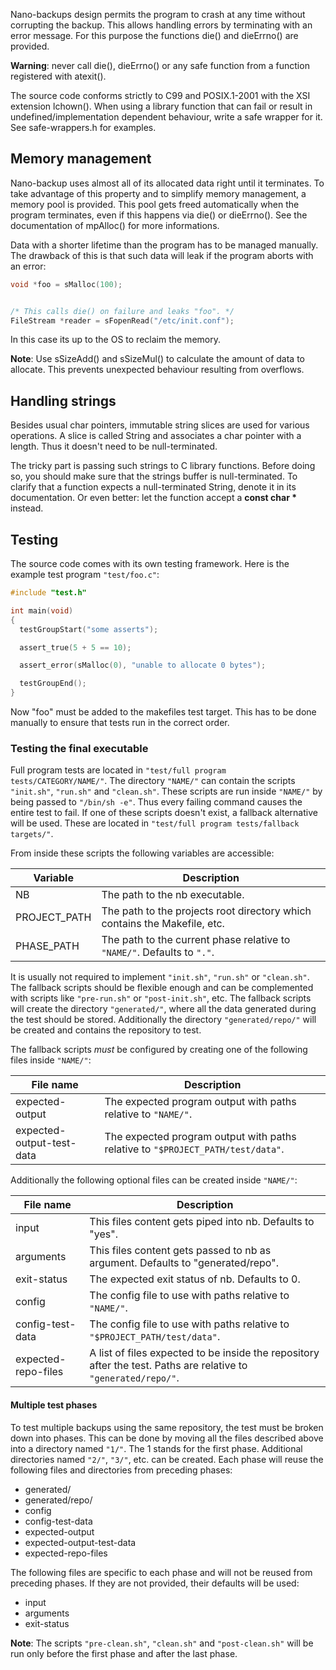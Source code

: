 Nano-backups design permits the program to crash at any time without
corrupting the backup. This allows handling errors by terminating with an
error message. For this purpose the functions die() and dieErrno() are
provided.

**Warning**: never call die(), dieErrno() or any safe function from a
function registered with atexit().

The source code conforms strictly to C99 and POSIX.1-2001 with the XSI
extension lchown(). When using a library function that can fail or result
in undefined/implementation dependent behaviour, write a safe wrapper for
it. See safe-wrappers.h for examples.

## Memory management

Nano-backup uses almost all of its allocated data right until it
terminates. To take advantage of this property and to simplify memory
management, a memory pool is provided. This pool gets freed automatically
when the program terminates, even if this happens via die() or dieErrno().
See the documentation of mpAlloc() for more informations.

Data with a shorter lifetime than the program has to be managed manually.
The drawback of this is that such data will leak if the program aborts with
an error:

```c
void *foo = sMalloc(100);


/* This calls die() on failure and leaks "foo". */
FileStream *reader = sFopenRead("/etc/init.conf");
```
In this case its up to the OS to reclaim the memory.

**Note**: Use sSizeAdd() and sSizeMul() to calculate the amount of data to
allocate. This prevents unexpected behaviour resulting from overflows.

## Handling strings

Besides usual char pointers, immutable string slices are used for various
operations. A slice is called String and associates a char pointer with a
length. Thus it doesn't need to be null-terminated.

The tricky part is passing such strings to C library functions. Before
doing so, you should make sure that the strings buffer is null-terminated.
To clarify that a function expects a null-terminated String, denote it in
its documentation. Or even better: let the function accept a __const char
*__ instead.

## Testing

The source code comes with its own testing framework. Here is the example
test program `"test/foo.c"`:

```c
#include "test.h"

int main(void)
{
  testGroupStart("some asserts");

  assert_true(5 + 5 == 10);

  assert_error(sMalloc(0), "unable to allocate 0 bytes");

  testGroupEnd();
}
```

Now "foo" must be added to the makefiles test target. This has to be done
manually to ensure that tests run in the correct order.

### Testing the final executable

Full program tests are located in `"test/full program
tests/CATEGORY/NAME/"`. The directory `"NAME/"` can contain the scripts
`"init.sh"`, `"run.sh"` and `"clean.sh"`. These scripts are run inside
`"NAME/"` by being passed to `"/bin/sh -e"`. Thus every failing command
causes the entire test to fail. If one of these scripts doesn't exist, a
fallback alternative will be used. These are located in `"test/full program
tests/fallback targets/"`.

From inside these scripts the following variables are accessible:

Variable      | Description
--------------|---------------
NB            | The path to the nb executable.
PROJECT\_PATH | The path to the projects root directory which contains the Makefile, etc.
PHASE\_PATH   | The path to the current phase relative to `"NAME/"`. Defaults to `"."`.

It is usually not required to implement `"init.sh"`, `"run.sh"` or
`"clean.sh"`. The fallback scripts should be flexible enough and can be
complemented with scripts like `"pre-run.sh"` or `"post-init.sh"`, etc. The
fallback scripts will create the directory `"generated/"`, where all the
data generated during the test should be stored. Additionally the directory
`"generated/repo/"` will be created and contains the repository to test.

The fallback scripts _must_ be configured by creating one of the following
files inside `"NAME/"`:

File name                 | Description
--------------------------|--
expected-output           | The expected program output with paths relative to `"NAME/"`.
expected-output-test-data | The expected program output with paths relative to `"$PROJECT_PATH/test/data"`.

Additionally the following optional files can be created inside `"NAME/"`:

File name           | Description
--------------------|------------
input               | This files content gets piped into nb. Defaults to "yes".
arguments           | This files content gets passed to nb as argument. Defaults to "generated/repo".
exit-status         | The expected exit status of nb. Defaults to 0.
config              | The config file to use with paths relative to `"NAME/"`.
config-test-data    | The config file to use with paths relative to `"$PROJECT_PATH/test/data"`.
expected-repo-files | A list of files expected to be inside the repository after the test. Paths are relative to `"generated/repo/"`.

#### Multiple test phases

To test multiple backups using the same repository, the test must be broken
down into phases. This can be done by moving all the files described above
into a directory named `"1/"`. The 1 stands for the first phase. Additional
directories named `"2/"`, `"3/"`, etc. can be created. Each phase will
reuse the following files and directories from preceding phases:

* generated/
* generated/repo/
* config
* config-test-data
* expected-output
* expected-output-test-data
* expected-repo-files

The following files are specific to each phase and will not be reused from
preceding phases. If they are not provided, their defaults will be used:

* input
* arguments
* exit-status

**Note**: The scripts `"pre-clean.sh"`, `"clean.sh"` and `"post-clean.sh"`
will be run only before the first phase and after the last phase.
